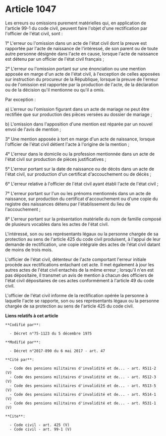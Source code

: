 # Article 1047

Les erreurs ou omissions purement matérielles qui, en application de l'article 99-1 du code civil, peuvent faire l'objet
d'une rectification par l'officier de l'état civil, sont : 

1° L'erreur ou l'omission dans un acte de l'état civil dont la preuve est rapportée par l'acte de naissance de l'intéressé,
de son parent ou de toute autre personne désignée dans l'acte en cause, lorsque l'acte de naissance est détenu par un
officier de l'état civil français ; 

2° L'erreur ou l'omission portant sur une énonciation ou une mention apposée en marge d'un acte de l'état civil, à
l'exception de celles apposées sur instruction du procureur de la République, lorsque la preuve de l'erreur ou de l'omission
est rapportée par la production de l'acte, de la déclaration ou de la décision qu'il mentionne ou qu'il a omis. 

Par exception : 

a) L'erreur ou l'omission figurant dans un acte de mariage ne peut être rectifiée que sur production des pièces versées au
dossier de mariage ; 

b) L'omission dans l'apposition d'une mention est réparée par un nouvel envoi de l'avis de mention ; 

3° Une mention apposée à tort en marge d'un acte de naissance, lorsque l'officier de l'état civil détient l'acte à l'origine
de la mention ; 

4° L'erreur dans le domicile ou la profession mentionnée dans un acte de l'état civil sur production de pièces
justificatives ; 

5° L'erreur portant sur la date de naissance ou de décès dans un acte de l'état civil, sur production d'un certificat
d'accouchement ou de décès ; 

6° L'erreur relative à l'officier de l'état civil ayant établi l'acte de l'état civil ; 

7° L'erreur portant sur l'un ou les prénoms mentionnés dans un acte de naissance, sur production du certificat d'accouchement
ou d'une copie du registre des naissances détenu par l'établissement du lieu de l'accouchement ; 

8° L'erreur portant sur la présentation matérielle du nom de famille composé de plusieurs vocables dans les actes de l'état
civil. 

L'intéressé, son ou ses représentants légaux ou la personne chargée de sa protection au sens de l'article 425 du code civil
produisent, à l'appui de leur demande de rectification, une copie intégrale des actes de l'état civil datant de moins de
trois mois. 

L'officier de l'état civil, détenteur de l'acte comportant l'erreur initiale procède aux rectifications entachant cet acte.
Il met également à jour les autres actes de l'état civil entachés de la même erreur ; lorsqu'il n'en est pas dépositaire, il
transmet un avis de mention à chacun des officiers de l'état civil dépositaires de ces actes conformément à l'article 49 du
code civil. 

L'officier de l'état civil informe de la rectification opérée la personne à laquelle l'acte se rapporte, son ou ses
représentants légaux ou la personne chargée de sa protection au sens de l'article 425 du code civil.

**Liens relatifs à cet article**

	**Codifié par**:

	  - Décret n°75-1123 du 5 décembre 1975

	**Modifié par**:

	  - Décret n°2017-890 du 6 mai 2017 - art. 47

	**Cité par**:

	  - Code des pensions militaires d'invalidité et de... - art. R511-2 (V)
	  - Code des pensions militaires d'invalidité et de... - art. R512-3 (V)
	  - Code des pensions militaires d'invalidité et de... - art. R513-5 (V)
	  - Code des pensions militaires d'invalidité et de... - art. R514-1 (V)
	  - Code des pensions militaires d'invalidité et de... - art. R531-1 (V)

	**Cite**:

	  - Code civil - art. 425 (V)
	  - Code civil - art. 99-1 (V)
